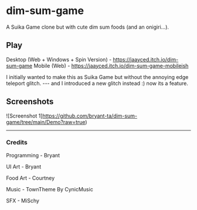 # dim-sum-game
A Suika Game clone but with cute dim sum foods (and an onigiri...).

## Play
Desktop (Web + Windows + Spin Version) - https://jaayced.itch.io/dim-sum-game
Mobile (Web) - https://jaayced.itch.io/dim-sum-game-mobileish

I initially wanted to make this as Suika Game but without the annoying edge teleport glitch. --- and I introduced a new glitch instead :) now its a feature.

## Screenshots
![Screenshot 1]https://github.com/bryant-ta/dim-sum-game/tree/main/Demo?raw=true)

---

### Credits
Programming - Bryant

UI Art - Bryant

Food Art - Courtney 

Music - TownTheme By CynicMusic

SFX - MiSchy
